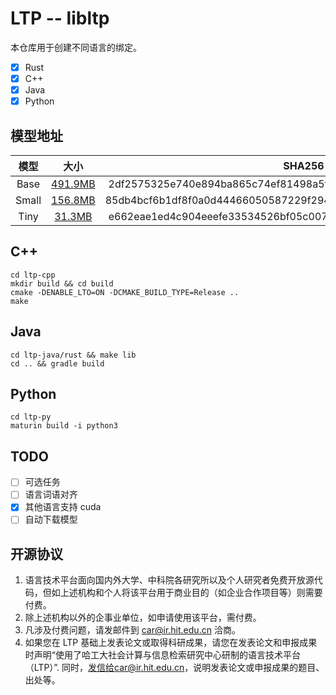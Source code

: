 # LTP -- libltp

本仓库用于创建不同语言的绑定。

+ [x] Rust
+ [x] C++
+ [x] Java
+ [x] Python

## 模型地址

|   模型    |                      大小                       |                              SHA256                              |
| :-------: | :---------------------------------------------: | :--------------------------------------------------------------: |
| Base  | [491.9MB](http://39.96.43.154/libltp/base.tgz)  | 2df2575325e740e894ba865c74ef81498a5ffaabca58626e977dc5dc95cb2808 |
| Small | [156.8MB](http://39.96.43.154/libltp/small.tgz) | 85db4bcf6b1df8f0a0d44466050587229f294a4134c525c167942786052c292d |
| Tiny  |  [31.3MB](http://39.96.43.154/libltp/tiny.tgz)  | e662eae1ed4c904eeefe33534526bf05c007a44187be52e0f47b5c2f78b7e29d |

## C++

```shell
cd ltp-cpp
mkdir build && cd build
cmake -DENABLE_LTO=ON -DCMAKE_BUILD_TYPE=Release ..
make
```

## Java

```shell
cd ltp-java/rust && make lib
cd .. && gradle build
```

## Python

```shell
cd ltp-py
maturin build -i python3
```

## TODO

+ [ ] 可选任务
+ [ ] 语言词语对齐
+ [x] 其他语言支持 cuda
+ [ ] 自动下载模型

## 开源协议

1. 语言技术平台面向国内外大学、中科院各研究所以及个人研究者免费开放源代码，但如上述机构和个人将该平台用于商业目的（如企业合作项目等）则需要付费。
2. 除上述机构以外的企事业单位，如申请使用该平台，需付费。
3. 凡涉及付费问题，请发邮件到 car@ir.hit.edu.cn 洽商。
4. 如果您在 LTP 基础上发表论文或取得科研成果，请您在发表论文和申报成果时声明“使用了哈工大社会计算与信息检索研究中心研制的语言技术平台（LTP）”.
   同时，发信给car@ir.hit.edu.cn，说明发表论文或申报成果的题目、出处等。
